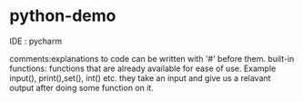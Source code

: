 # python-demo

IDE : pycharm

comments:explanations to code can be written with '#' before them.
built-in functions: functions that are already available for ease of use. Example 
input(), print(),set(), int() etc. they take an input and give us a relavant output after doing some function on it.
